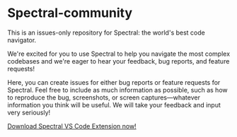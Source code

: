 # Spectral-community

This is an issues-only repository for Spectral: the world's best code navigator.

We're excited for you to use Spectral to help you navigate the most complex codebases and we're eager to hear your feedback, bug reports, and feature requests!

Here, you can create issues for either bug reports or feature requests for Spectral. Feel free to include as much information as possible, such as how to reproduce the bug, screenshots, or screen captures—whatever information you think will be useful. We will take your feedback and input very seriously!

[Download Spectral VS Code Extension now! ](https://marketplace.visualstudio.com/items?itemName=SenecaFron.spectral-beta)
